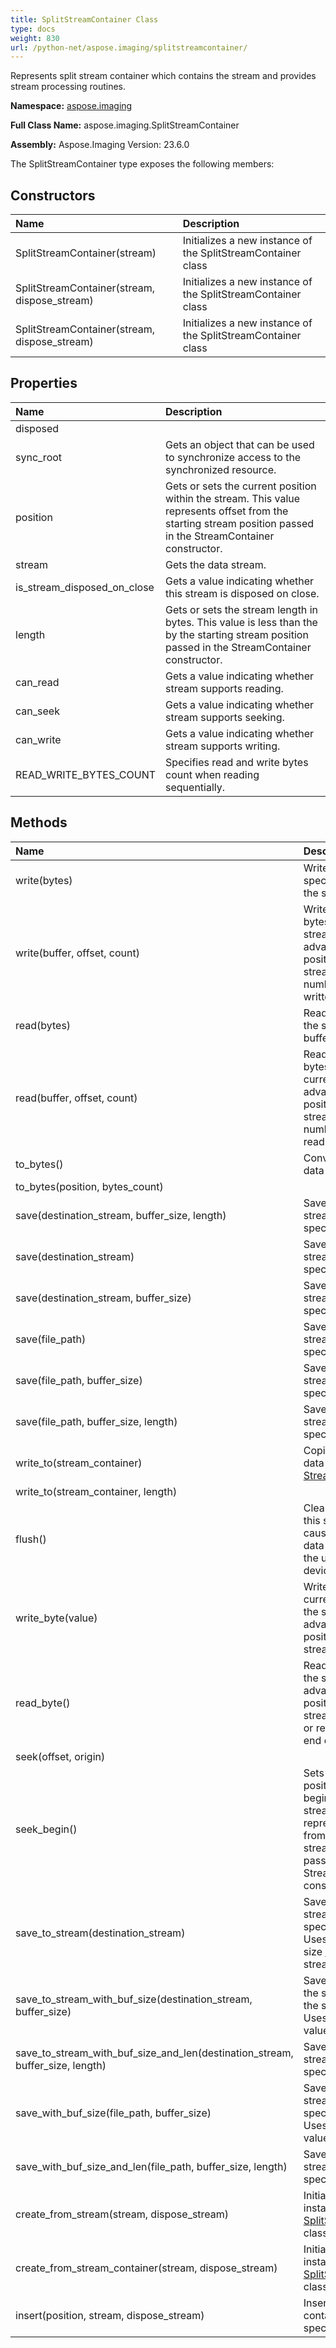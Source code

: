 ```yaml
---
title: SplitStreamContainer Class
type: docs
weight: 830
url: /python-net/aspose.imaging/splitstreamcontainer/
---
```


Represents split stream container which contains the stream and provides stream processing routines.

**Namespace:** [aspose.imaging](/imaging/python-net/aspose.imaging/)

**Full Class Name:** aspose.imaging.SplitStreamContainer

**Assembly:**  Aspose.Imaging Version: 23.6.0

The SplitStreamContainer type exposes the following members:
## **Constructors**
|**Name**|**Description**|
| :- | :- |
|SplitStreamContainer(stream)|Initializes a new instance of the SplitStreamContainer class|
|SplitStreamContainer(stream, dispose_stream)|Initializes a new instance of the SplitStreamContainer class|
|SplitStreamContainer(stream, dispose_stream)|Initializes a new instance of the SplitStreamContainer class|
## **Properties**
|**Name**|**Description**|
| :- | :- |
|disposed|  |
|sync_root|Gets an object that can be used to synchronize access to the synchronized resource.|
|position|Gets or sets the current position within the stream. This value represents offset from the starting stream position passed in the StreamContainer constructor.|
|stream|Gets the data stream.|
|is_stream_disposed_on_close|Gets a value indicating whether this stream is disposed on close.|
|length|Gets or sets the stream length in bytes. This value is less than the  by the starting stream position passed in the StreamContainer constructor.|
|can_read|Gets a value indicating whether stream supports reading.|
|can_seek|Gets a value indicating whether stream supports seeking.|
|can_write|Gets a value indicating whether stream supports writing.|
|READ_WRITE_BYTES_COUNT|Specifies read and write bytes count when reading sequentially.|
## **Methods**
|**Name**|**Description**|
| :- | :- |
|write(bytes)|Writes all of the specified bytes to the stream.|
|write(buffer, offset, count)|Writes a sequence of bytes to the current stream and advances the current position within this stream by the number of bytes written.|
|read(bytes)|Reads bytes to fill the specified bytes buffer.|
|read(buffer, offset, count)|Reads a sequence of bytes from the current stream and advances the position within the stream by the number of bytes read.|
|to_bytes()|Converts the stream data to the int array.|
|to_bytes(position, bytes_count)|  |
|save(destination_stream, buffer_size, length)|Saves (copies) the stream's data to the specified stream.|
|save(destination_stream)|Saves (copies) the stream's data to the specified stream.|
|save(destination_stream, buffer_size)|Saves (copies) the stream's data to the specified stream.|
|save(file_path)|Saves (copies) the stream's data to the specified stream.|
|save(file_path, buffer_size)|Saves (copies) the stream's data to the specified stream.|
|save(file_path, buffer_size, length)|Saves (copies) the stream's data to the specified stream.|
|write_to(stream_container)|Copies the contained data to another [StreamContainer](/imaging/python-net/aspose.imaging/streamcontainer/).|
|write_to(stream_container, length)|  |
|flush()|Clears all buffers for this stream and causes any buffered data to be written to the underlying device.|
|write_byte(value)|Writes a byte to the current position in the stream and advances the position within the stream by one byte.|
|read_byte()|Reads a byte from the stream and advances the position within the stream by one byte, or returns -1 if at the end of the stream.|
|seek(offset, origin)|  |
|seek_begin()|Sets the stream position to the beginning of the stream. This value represents offset from the starting stream position passed in the StreamContainer constructor.|
|save_to_stream(destination_stream)|Saves (copies) the stream's data to the specified stream. Uses default buffer size [None](/imaging/python-net/aspose.imaging/streamcontainer/) and stream [length](/imaging/python-net/aspose.imaging/streamcontainer/) value.|
|save_to_stream_with_buf_size(destination_stream, buffer_size)|Saves (copies) all the stream's data to the specified stream. Uses stream [length](/imaging/python-net/aspose.imaging/streamcontainer/) value.|
|save_to_stream_with_buf_size_and_len(destination_stream, buffer_size, length)|Saves (copies) the stream's data to the specified stream.|
|save_with_buf_size(file_path, buffer_size)|Saves (copies) the stream's data to the specified stream. Uses stream [length](/imaging/python-net/aspose.imaging/streamcontainer/) value.|
|save_with_buf_size_and_len(file_path, buffer_size, length)|Saves (copies) the stream's data to the specified stream.|
|create_from_stream(stream, dispose_stream)|Initializes a new instance of the [SplitStreamContainer](/imaging/python-net/aspose.imaging/splitstreamcontainer/) class.|
|create_from_stream_container(stream, dispose_stream)|Initializes a new instance of the [SplitStreamContainer](/imaging/python-net/aspose.imaging/splitstreamcontainer/) class.|
|insert(position, stream, dispose_stream)|Inserts the stream container into specified position.|
